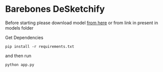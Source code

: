 # Barebones DeSketchify

Before starting please download model [from here](https://drive.google.com/file/d/1c-X9D_wwYX7eitxHQsHwTWi-ZvN9FLID/view?usp=sharing) or from link in present in models folder

Get Dependencies 
```
pip install -r requirements.txt
```
and then run 
```
python app.py
```
